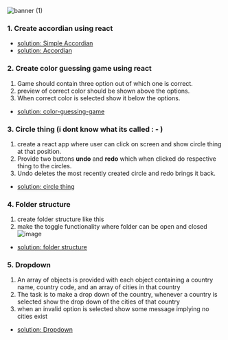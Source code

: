 ![banner (1)](https://user-images.githubusercontent.com/75086395/203086697-21e5423b-8233-4d61-9a3f-c6e741e142fd.png)


### 1. Create accordian using react 
- [solution: Simple Accordian](https://codesandbox.io/s/accordian-37mgrm)
- [solution: Accordian](https://codesandbox.io/s/advance-accordian-dngrgx)

### 2. Create color guessing game using react 

1. Game should contain three option out of which one is correct.  <br>
2. preview of correct color should be shown above the options.
3. When correct color is selected show it below the options.

- [solution: color-guessing-game](https://codesandbox.io/s/guess-the-color-p8bzjf)

### 3. Circle thing (i dont know what its called : - )

1. create a react app where user can click on screen and show circle thing at that position. <br>
2. Provide two buttons **undo** and **redo** which when clicked do respective thing to the circles.
3. Undo deletes the most recently created circle and redo brings it back. 

- [solution: circle thing](https://codesandbox.io/s/react-challenge-click-to-show-circle-4phx7s)

### 4. Folder structure 

1. create folder structure like this <br>
2. make the toggle functionality where folder can be open and closed <br>
![image](https://user-images.githubusercontent.com/75086395/204137212-192986a6-8342-4628-964d-ead55b430162.png)

- [solution: folder structure](https://codesandbox.io/s/file-structure-ek74vp?file=/src/App.js)

### 5. Dropdown 

1. An array of objects is provided with each object containing a country name, country code, and an array of cities in that country 
2. The task is to make a drop down of the country, whenever a country is selected show the drop down of the cities of that country 
3. when an invalid option is selected show some message implying no cities exist

- [solution: Dropdown](https://codesandbox.io/s/react-challenge-z9w44j)



